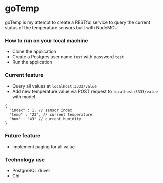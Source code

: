 # goTemp

goTemp is my attempt to create a RESTful service to query
the current status of the temperature sensors built with 
NodeMCU

### How to run on your local machine

- Clone the application
- Create a Postgres user name `test` with password `test`
- Run the application

### Current feature
- Query all values at `localhost:3333/value`
- Add new temperature value via POST request to 
`localhost:3333/value` with model

```
{
  "index" : 1, // sensor index
  "temp" : "23", // current temperature
  "hum" : "43" // current humidity
}
```

### Future feature
- Implement paging for all value

### Technology use
- PostgreSQL driver
- Chi
